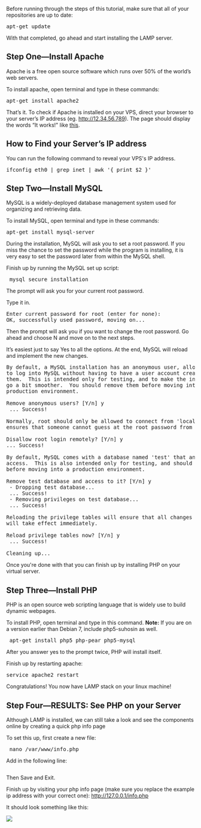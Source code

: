 Before running through the steps of this tutorial, make sure that all of your repositories are up to date:

<pre>apt-get update</pre>

With that completed, go ahead and start installing the LAMP server.

## Step One—Install Apache

Apache is a free open source software which runs over 50% of the world’s web servers.

To install apache, open terminal and type in these commands:

<pre>apt-get install apache2</pre>

That’s it. To check if Apache is installed on your VPS, direct your browser to your server’s IP address (eg. http://12.34.56.789). The page should display the words “It works!" like [this](https://assets.digitalocean.com/tutorial_images/333VJ.png).

## How to Find your Server’s IP address

You can run the following command to reveal your VPS's IP address.

<pre>ifconfig eth0 | grep inet | awk '{ print $2 }'</pre>

## Step Two—Install MySQL

MySQL is a widely-deployed database management system used for organizing and retrieving data.

To install MySQL, open terminal and type in these commands:

<pre>apt-get install mysql-server</pre>

During the installation, MySQL will ask you to set a root password. If you miss the chance to set the password while the program is installing, it is very easy to set the password later from within the MySQL shell.

Finish up by running the MySQL set up script:

<pre> mysql_secure_installation</pre>

The prompt will ask you for your current root password.

Type it in.

<pre>Enter current password for root (enter for none): 
OK, successfully used password, moving on...</pre>

Then the prompt will ask you if you want to change the root password. Go ahead and choose N and move on to the next steps.

It’s easiest just to say Yes to all the options. At the end, MySQL will reload and implement the new changes.

<pre>By default, a MySQL installation has an anonymous user, allowing anyone
to log into MySQL without having to have a user account created for
them.  This is intended only for testing, and to make the installation
go a bit smoother.  You should remove them before moving into a
production environment.

Remove anonymous users? [Y/n] y                                            
 ... Success!

Normally, root should only be allowed to connect from 'localhost'.  This
ensures that someone cannot guess at the root password from the network.

Disallow root login remotely? [Y/n] y
... Success!

By default, MySQL comes with a database named 'test' that anyone can
access.  This is also intended only for testing, and should be removed
before moving into a production environment.

Remove test database and access to it? [Y/n] y
 - Dropping test database...
 ... Success!
 - Removing privileges on test database...
 ... Success!

Reloading the privilege tables will ensure that all changes made so far
will take effect immediately.

Reload privilege tables now? [Y/n] y
 ... Success!

Cleaning up...</pre>

Once you're done with that you can finish up by installing PHP on your virtual server.

## Step Three—Install PHP

PHP is an open source web scripting language that is widely use to build dynamic webpages.

To install PHP, open terminal and type in this command. **Note:** If you are on a version earlier than Debian 7, include php5-suhosin as well.

<pre> apt-get install php5 php-pear php5-mysql</pre>

After you answer yes to the prompt twice, PHP will install itself.

Finish up by restarting apache:

<pre>service apache2 restart</pre>

Congratulations! You now have LAMP stack on your linux machine!

## Step Four—RESULTS: See PHP on your Server

Although LAMP is installed, we can still take a look and see the components online by creating a quick php info page

To set this up, first create a new file:

<pre> nano /var/www/info.php</pre>

Add in the following line:

<pre><?php
phpinfo();
?></pre>

Then Save and Exit.

Finish up by visiting your php info page (make sure you replace the example ip address with your correct one): http://127.0.0.1/info.php

It should look something like this:

![](https://assets.digitalocean.com/tutorial_images/Zs7of.png)